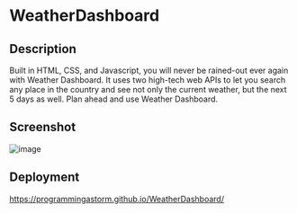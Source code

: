 # WeatherDashboard

## Description
Built in HTML, CSS, and Javascript, you will never be rained-out ever again with Weather Dashboard. It uses two high-tech web APIs to let you search any place in the country and see not only the current weather, but the next 5 days as well. Plan ahead and use Weather Dashboard.

## Screenshot
![image](https://user-images.githubusercontent.com/13123028/166809858-b7cbbcb8-9e9e-47d9-83ae-9644275d3ba5.png)

## Deployment
https://programmingastorm.github.io/WeatherDashboard/
